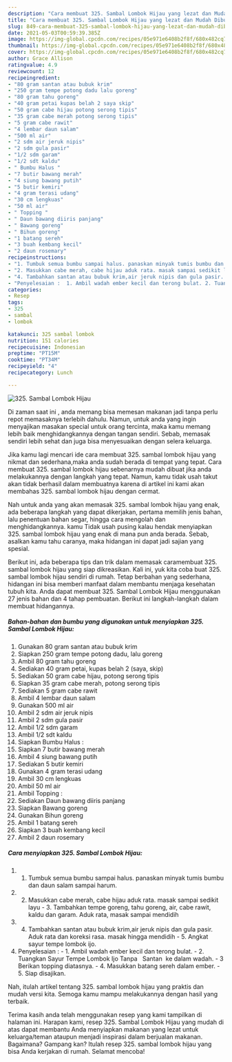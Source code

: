 ```yaml
---
description: "Cara membuat 325. Sambal Lombok Hijau yang lezat dan Mudah Dibuat"
title: "Cara membuat 325. Sambal Lombok Hijau yang lezat dan Mudah Dibuat"
slug: 849-cara-membuat-325-sambal-lombok-hijau-yang-lezat-dan-mudah-dibuat
date: 2021-05-03T00:59:39.385Z
image: https://img-global.cpcdn.com/recipes/05e971e6408b2f8f/680x482cq70/325-sambal-lombok-hijau-foto-resep-utama.jpg
thumbnail: https://img-global.cpcdn.com/recipes/05e971e6408b2f8f/680x482cq70/325-sambal-lombok-hijau-foto-resep-utama.jpg
cover: https://img-global.cpcdn.com/recipes/05e971e6408b2f8f/680x482cq70/325-sambal-lombok-hijau-foto-resep-utama.jpg
author: Grace Allison
ratingvalue: 4.9
reviewcount: 12
recipeingredient:
- "80 gram santan atau bubuk krim"
- "250 gram tempe potong dadu lalu goreng"
- "80 gram tahu goreng"
- "40 gram petai kupas belah 2 saya skip"
- "50 gram cabe hijau potong serong tipis"
- "35 gram cabe merah potong serong tipis"
- "5 gram cabe rawit"
- "4 lembar daun salam"
- "500 ml air"
- "2 sdm air jeruk nipis"
- "2 sdm gula pasir"
- "1/2 sdm garam"
- "1/2 sdt kaldu"
- " Bumbu Halus "
- "7 butir bawang merah"
- "4 siung bawang putih"
- "5 butir kemiri"
- "4 gram terasi udang"
- "30 cm lengkuas"
- "50 ml air"
- " Topping "
- " Daun bawang diiris panjang"
- " Bawang goreng"
- " Bihun goreng"
- "1 batang sereh"
- "3 buah kembang kecil"
- "2 daun rosemary"
recipeinstructions:
- "1. Tumbuk semua bumbu sampai halus. panaskan minyak tumis bumbu dan daun salam sampai harum."
- "2. Masukkan cabe merah, cabe hijau aduk rata. masak sampai sedikit layu 3. Tambahkan tempe goreng, tahu goreng, air, cabe rawit, kaldu dan garam. Aduk rata, masak sampai mendidih"
- "4. Tambahkan santan atau bubuk krim,air jeruk nipis dan gula pasir. Aduk rata dan koreksi rasa. masak hingga mendidih 5. Angkat sayur tempe lombok ijo."
- "Penyelesaian :  1. Ambil wadah ember kecil dan terong bulat. 2. Tuangkan Sayur Tempe Lombok Ijo Tanpa   Santan  ke dalam wadah. 3 Berikan topping diatasnya. 4. Masukkan batang sereh dalam ember. 5. Siap disajikan."
categories:
- Resep
tags:
- 325
- sambal
- lombok

katakunci: 325 sambal lombok 
nutrition: 151 calories
recipecuisine: Indonesian
preptime: "PT15M"
cooktime: "PT34M"
recipeyield: "4"
recipecategory: Lunch

---
```



![325. Sambal Lombok Hijau](https://img-global.cpcdn.com/recipes/05e971e6408b2f8f/680x482cq70/325-sambal-lombok-hijau-foto-resep-utama.jpg)

Di zaman  saat ini , anda memang bisa memesan makanan jadi tanpa perlu repot memasaknya terlebih dahulu. Namun, untuk anda yang ingin menyajikan masakan special untuk orang tercinta, maka kamu memang lebih baik menghidangkannya dengan tangan sendiri. Sebab, memasak sendiri lebih sehat dan juga bisa menyesuaikan dengan selera keluarga.

Jika kamu lagi mencari ide cara membuat 325. sambal lombok hijau yang nikmat dan sederhana,maka anda sudah berada di tempat yang tepat. Cara membuat 325. sambal lombok hijau  sebenarnya mudah dibuat jika anda melakukannya dengan langkah yang tepat. Namun, kamu tidak usah takut akan tidak berhasil dalam membuatnya 
karena di artikel ini kami akan membahas 325. sambal lombok hijau dengan cermat.  



Nah untuk anda yang akan memasak 325. sambal lombok hijau yang enak, ada beberapa langkah yang dapat dikerjakan, pertama memilih jenis bahan, lalu penentuan bahan segar, hingga cara mengolah dan menghidangkannya. kamu Tidak usah pusing kalau hendak menyiapkan 325. sambal lombok hijau yang enak di mana pun anda berada. Sebab, asalkan kamu  tahu caranya, maka hidangan ini dapat jadi sajian yang spesial.

Berikut ini, ada beberapa tips dan trik dalam memasak caramembuat 325. sambal lombok hijau yang siap dikreasikan. Kali ini, yuk kita coba buat 325. sambal lombok hijau sendiri di rumah. Tetap berbahan yang sederhana, hidangan ini bisa memberi manfaat dalam membantu menjaga kesehatan tubuh kita. Anda dapat membuat 325. Sambal Lombok Hijau menggunakan 27 jenis bahan dan 4 tahap pembuatan. Berikut ini langkah-langkah dalam membuat hidangannya.

<!--inarticleads1-->

##### Bahan-bahan dan bumbu yang digunakan untuk menyiapkan 325. Sambal Lombok Hijau:

1. Gunakan 80 gram santan atau bubuk krim
1. Siapkan 250 gram tempe potong dadu, lalu goreng
1. Ambil 80 gram tahu goreng
1. Sediakan 40 gram petai, kupas belah 2 (saya, skip)
1. Sediakan 50 gram cabe hijau, potong serong tipis
1. Siapkan 35 gram cabe merah, potong serong tipis
1. Sediakan 5 gram cabe rawit
1. Ambil 4 lembar daun salam
1. Gunakan 500 ml air
1. Ambil 2 sdm air jeruk nipis
1. Ambil 2 sdm gula pasir
1. Ambil 1/2 sdm garam
1. Ambil 1/2 sdt kaldu
1. Siapkan  Bumbu Halus :
1. Siapkan 7 butir bawang merah
1. Ambil 4 siung bawang putih
1. Sediakan 5 butir kemiri
1. Gunakan 4 gram terasi udang
1. Ambil 30 cm lengkuas
1. Ambil 50 ml air
1. Ambil  Topping :
1. Sediakan  Daun bawang diiris panjang
1. Siapkan  Bawang goreng
1. Gunakan  Bihun goreng
1. Ambil 1 batang sereh
1. Siapkan 3 buah kembang kecil
1. Ambil 2 daun rosemary




<!--inarticleads2-->

##### Cara menyiapkan 325. Sambal Lombok Hijau:

1. 1. Tumbuk semua bumbu sampai halus. panaskan minyak tumis bumbu dan daun salam sampai harum.
1. 2. Masukkan cabe merah, cabe hijau aduk rata. masak sampai sedikit layu - 3. Tambahkan tempe goreng, tahu goreng, air, cabe rawit, kaldu dan garam. Aduk rata, masak sampai mendidih
1. 4. Tambahkan santan atau bubuk krim,air jeruk nipis dan gula pasir. Aduk rata dan koreksi rasa. masak hingga mendidih - 5. Angkat sayur tempe lombok ijo.
1. Penyelesaian :  - 1. Ambil wadah ember kecil dan terong bulat. - 2. Tuangkan Sayur Tempe Lombok Ijo Tanpa   Santan  ke dalam wadah. - 3 Berikan topping diatasnya. - 4. Masukkan batang sereh dalam ember. - 5. Siap disajikan.




Nah, itulah artikel tentang  325. sambal lombok hijau  yang praktis dan mudah versi kita. Semoga kamu mampu melakukannya dengan hasil yang terbaik. 

Terima kasih anda telah menggunakan resep yang kami tampilkan di halaman ini. Harapan kami, resep  325. Sambal Lombok Hijau yang mudah di atas dapat membantu Anda menyiapkan makanan yang lezat untuk keluarga/teman ataupun menjadi inspirasi dalam berjualan makanan. Bagaimana? Gampang kan? Itulah resep 325. sambal lombok hijau yang bisa Anda kerjakan di rumah. Selamat mencoba!

